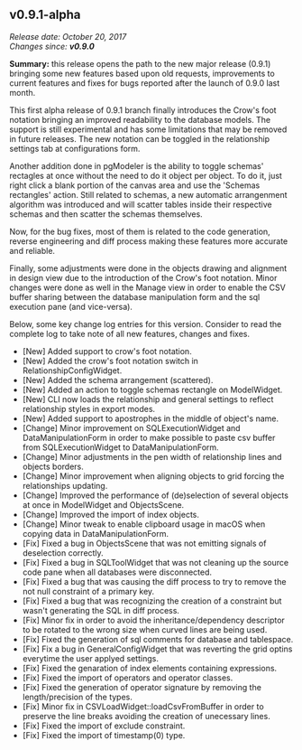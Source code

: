 v0.9.1-alpha
------

<em>Release date: October 20, 2017</em><br/>
<em>Changes since: <strong>v0.9.0</strong></em><br/>

<strong>Summary:</strong> this release opens the path to the new major release (0.9.1) bringing some new features based upon old requests, improvements to current features and fixes for bugs reported after the launch of 0.9.0 last month. <br/>

This first alpha release of 0.9.1 branch finally introduces the Crow's foot notation bringing an improved readability to the database models. The support is still experimental and has some limitations that may be removed in future releases. The new notation can be toggled in the relationship settings tab at configurations form.<br/>

Another addition done in pgModeler is the ability to toggle schemas' rectagles at once without the need to do it object per object. To do it, just right click a blank portion of the canvas area and use the 'Schemas rectangles' action. Still related to schemas, a new automatic arrangenment algorithm was introduced and will scatter tables inside their respective schemas and then scatter the schemas themselves. <br/>

Now, for the bug fixes, most of them is related to the code generation, reverse engineering and diff process making these features more accurate and reliable. <br/>

Finally, some adjustments were done in the objects drawing and alignment in design view due to the introduction of the Crow's foot notation. Minor changes were done as well in the Manage view in order to enable the CSV buffer sharing between the database manipulation form and the sql execution pane (and vice-versa).

Below, some key change log entries for this version. Consider to read the complete log to take note of all new features, changes and fixes.<br/>

* [New] Added support to crow's foot notation.
* [New] Added the crow's foot notation switch in RelationshipConfigWidget.
* [New] Added the schema arrangement (scattered).
* [New] Added an action to toggle schemas rectangle on ModelWidget.
* [New] CLI now loads the relationship and general settings to reflect relationship styles in export modes.
* [New] Added support to apostrophes in the middle of object's name.
* [Change] Minor improvement on SQLExecutionWidget and DataManipulationForm in order to make possible to paste csv buffer from SQLExecutionWidget to DataManipulationForm.
* [Change] Minor adjustments in the pen width of relationship lines and objects borders.
* [Change] Minor improvement when aligning objects to grid forcing the relationships updating.
* [Change] Improved the performance of (de)selection of several objects at once in ModelWidget and ObjectsScene.
* [Change] Improved the import of index objects.
* [Change] Minor tweak to enable clipboard usage in macOS when copying data in DataManipulationForm.
* [Fix] Fixed a bug in ObjectsScene that was not emitting signals of deselection correctly.
* [Fix] Fixed a bug in SQLToolWidget that was not cleaning up the source code pane when all databases were disconnected.
* [Fix] Fixed a bug that was causing the diff process to try to remove the not null constraint of a primary key.
* [Fix] Fixed a bug that was recognizing the creation of a constraint but wasn't generating the SQL in diff process.
* [Fix] Minor fix in order to avoid the inheritance/dependency descriptor to be rotated to the wrong size when curved lines are being used.
* [Fix] Fixed the generation of sql comments for database and tablespace.
* [Fix] Fix a bug in GeneralConfigWidget that was reverting the grid optins everytime the user applyed settings.
* [Fix] Fixed the genaration of index elements containing expressions.
* [Fix] Fixed the import of operators and operator classes.
* [Fix] Fixed the generation of operator signature by removing the length/precision of the types.
* [Fix] Minor fix in CSVLoadWidget::loadCsvFromBuffer in order to preserve the line breaks avoiding the creation of unecessary lines.
* [Fix] Fixed the import of exclude constraint.
* [Fix] Fixed the import of timestamp(0) type.
